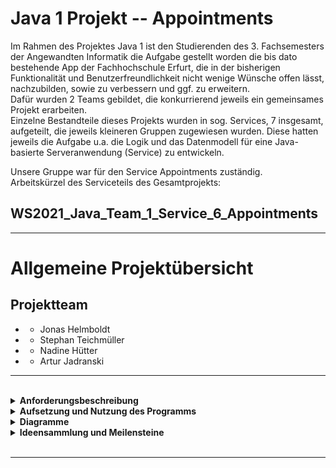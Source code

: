 
# Java 1 Projekt -- Appointments
Im Rahmen des Projektes Java 1 ist den Studierenden des 3. Fachsemesters der Angewandten Informatik die Aufgabe gestellt worden die bis dato bestehende App der Fachhochschule Erfurt, die in der bisherigen Funktionalität und Benutzerfreundlichkeit nicht wenige Wünsche offen lässt, nachzubilden, sowie zu verbessern und ggf. zu erweitern. 
<br>
Dafür wurden 2 Teams gebildet, die konkurrierend jeweils ein gemeinsames Projekt erarbeiten.
<br>
Einzelne Bestandteile dieses Projekts wurden in sog. Services, 7 insgesamt, aufgeteilt, die jeweils kleineren Gruppen zugewiesen wurden. Diese hatten jeweils die Aufgabe u.a. die Logik und das Datenmodell für eine Java-basierte Serveranwendung (Service) zu entwickeln.

Unsere Gruppe war für den Service Appointments zuständig.
<br>
Arbeitskürzel des Serviceteils des Gesamtprojekts:
## WS2021_Java_Team_1_Service_6_Appointments

---
# Allgemeine Projektübersicht
## Projektteam
* * Jonas Helmboldt
* * Stephan Teichmüller
* * Nadine Hütter
* * Artur Jadranski
---
<br>
 

<details closed>
<summary><b>Anforderungsbeschreibung</b></summary>
<br>
Die bestehende Art und Weise des Terminplans soll in diesem Projekt neu ausgearbeiteten und ersetzt werden. Geplant ist ein allgemeiner Terminplan zum Anzeigen, Erstellen, sowie Bearbeiten von Terminen. Mitarbeiter in der Rolle des Terminerstellers sollen Termine erstellen können und diese veröffentlichen. Darüber hinaus soll bei Erstellung dem Termin eine Auswahl an Studenten zugeordnet werden. Die hier partizipierenden Studenten sollen dann über den Termin mit einer Nachricht informiert werden können. Die Bearbeitung der eigens erstellten Termine soll Fähigkeit des Terminerstellers sein. Ebenso soll nur der Terminersteller einen Termin löschen können.
<br><br>

Die Studenten wiederrum müssen nach den relevanten Terminen suchen, die erstellten relevanten Termine sehen, diese filtern und sortieren können. Bei Bedarf sollen sie auch über einen Termin bei Veröffentlichung informiert werden. 
<br>
<hr>

* Mitarbeiter sollen Termine erstellen können
* Mitarbeiter sollen Termine veröffentlichen können
* Mitarbeiter sollen Termine bearbeiten können
* Mitarbeiter sollen Termine löschen können
* Terminen wird bei Erstellung eine Wiederholrate zugeordnet
* Terminen wird bei Erstellung ein Veranstaltungsort zugeordnet
* Terminen wird bei Erstellung bei Bedarf eine Liste an partizipierenden Studenten zugeordnet
* Studenten können sich alle bestehenden relevanten Termine/Veranstaltungen ihrer Fakultät/Fachrichtung anzeigen lassen
* Studenten können sich alle relevanten Informationen und Zeiträume ihres Semesters anzeigen lassen
* Studenten können Termine nach Datum, Fakultät, Campus und Ersteller sortieren 
* Studenten können Termine nach Datum, Fakultät, Campus, Ersteller, Terminname filtern 
<br>
</details>
 
<details closed>
<summary><b>Aufsetzung und Nutzung des Programms</b></font></summary>
<br>
Da der Projektumfang sich zuerst auf die Datenstruktur und Logik des Services beschränkt, existieren sowohl keine reale Datenbank, als auch eine interaktive Benutzeroberfläche jeglicher Art. 
Die Fähigkeit und die Notwendigkeit einer Aufsetzung des Programms wird Teil von Java 2 sein.
<br>
Eine Möglichkeit der Interaktion wird ebenfalls Teil von Java 2 werden.
</details>

 
<details closed>
<summary><b>Diagramme</b></summary>
<br>
Hier sind zusammengefasst alle bisher erstellten relevanten Diagramme und Schemata, sowie die vorhergehenden Entwürfe.

## UC
![UC](https://raw.githubusercontent.com/fh-erfurt/WS2021_Java_Team_1_Service_6_Appointments/main/doc/documentation/pictures/UC_Terminverwaltung.png)
<br>
Im ersten Entwurf wurde sich auf die notwendigsten Funktionalitäten beschränkt, die für die Realisierung des Gesamtprojekts sinnvoll wären. Eine grundlegende Terminverwaltung, die im vollen Umfang einem erstellenden Mitarbeiter zugeordnet wird, erschien als notwendig. Darüber hinaus war auch Teil des Entwurfsprozesses die Überlegung, dass eine Art rudimentäres Rechtesystem existieren könne. Hier gäbe es die Möglichkeit die Erstellung und sonstige Verwaltung eines Termins explizit nur Mitarbeitern zuzuordnen. Zusätzlich sollte ein Benutzer sich die bestehenden Termine anzeigen lassen können.
<br>
══════════════════════════════════════════════════
<br><br>
![UC](https://raw.githubusercontent.com/fh-erfurt/WS2021_Java_Team_1_Service_6_Appointments/main/doc/documentation/pictures/UC_Terminverwaltung%20-%20v2.png)
<br>
Im Hinblick auf den Projektumfang und die erarbeiteten Entwürfe anderer Services wurde die Realisierung des Service Appointments mit den hier gezeigten Fähigkeiten realisiert. Grundlegend existieren zwei große Rollen. Ein Benutzer, dies sind Studenten. Sowie Mitarbeiter, zu diesen zählen auch Professoren. Teil der Mitarbeiter sind ebenfalls Terminersteller, die einen Termin erstellen und löschen können. Zudem können Termine angesehen und sortiert/gefiltert werden können. Benutzer können wiederum nur Termine ansehen, jedoch nicht erstellen oder löschen.
<br>
══════════════════════════════════════════════════
<br><br>
![UC](https://raw.githubusercontent.com/fh-erfurt/WS2021_Java_Team_1_Service_6_Appointments/main/doc/documentation/pictures/UC%20final.png)
<br>
Dies ist das finale Use Case des Service Appointments. <br>
Benutzer und Mitarbeiter sind vorerst über eine gemeinsame, Rolle in ihren Berechtigungen, vereinigt.
<br>
══════════════════════════════════════════════════
<br><br>
## UML 
![UC](https://raw.githubusercontent.com/fh-erfurt/WS2021_Java_Team_1_Service_6_Appointments/main/doc/documentation/pictures/UML%20-%201.png)
<br>
Dies ist der Erste Entwurf einer Prüfungsan- und abmeldung.
<br>
══════════════════════════════════════════════════
<br><br>

![UC]( https://raw.githubusercontent.com/fh-erfurt/WS2021_Java_Team_1_Service_6_Appointments/main/doc/documentation/pictures/UML%20-%202.png)
<br>
Erste Überlegung zu Eingrenzung der Termine u.a. mit Studienganginformationen.
<br>
══════════════════════════════════════════════════
<br><br>

## Klassenmodelle
![CLASS](https://raw.githubusercontent.com/fh-erfurt/WS2021_Java_Team_1_Service_6_Appointments/main/doc/documentation/pictures/Klassenmodell%20-%20Entwurf.png)
<br>
Dies ist der ausgearbeitete Entwurf des Klassenmodells mit den zu implementierenden Funktionen und Klassen. 
<br>
══════════════════════════════════════════════════
<br><br>

![CLASS](https://raw.githubusercontent.com/fh-erfurt/WS2021_Java_Team_1_Service_6_Appointments/main/doc/documentation/pictures/expected%20from%20persons.png)
<br>
Hier wird beschreiben, welche relevanten Informationen unser Service Appointments vom Service Persons entgegennehmen soll. Da dies ein Entwurf ist und nicht final, haben wir uns auf die Realisierung unseres Services auf grundlegendste und relevanteste Informationen begrenzt.
<br>
══════════════════════════════════════════════════
<br><br>


![CLASS](https://raw.githubusercontent.com/fh-erfurt/WS2021_Java_Team_1_Service_6_Appointments/main/doc/documentation/pictures/Klassenmodell%20-%20final.png)
<br>
Das hier vorliegende Klassenmodell entspricht der finalen Form.
<br>
══════════════════════════════════════════════════
<br><br>

   </details>
   
 
<details closed>
<summary><b>Ideensammlung und Meilensteine</b></summary>
<br>
Die Arbeit am Projekt kann in 3 grundlegende Abschnitte eingeteilt werden:
<br />

* Entwurfsphase
* Ausbau-/Erweiterungsphase
* Finalisierungsphase

 
### Entwurfsphase
* Erarbeitung des Projekts geplant methodisch wöchentlich durchgeführt
* Sammlung erster Projektideen
* Überlegung des Funktionsumfangs
* Aufteilung Rollen in Student <=> Mitarbeiter
* Überlegung relevanter Zuarbeiten von / zu anderen Services
* Schnittstelle zu Datenbank (provisorisch wird im Weiteren ausgetauscht) 
* Checkfuntion ob Termin vorhanden
* Erstellung einer Präsentation über unsere Gruppe und den zu erstellenden Service 
* erste Präsentation

### Ausbau-/Erweiterungsphase
* Erstellung eines Repository in Github, sowie erste Konfiguration
* erstes Erstellen einer Ausgangssituation:
    * Überlegung: die Art und Weise der Terminverwaltung:
        * benötigte weitere grobe Differenzierung Studenten <=> Dozenten
        * Termine sollten nur von Dozenten erstellt, bearbeitet und gelöscht werden können
        * Dozenten sollten auch nur ihre eigenen Termine verwalten können
        * eine Art Superrolle für allgemeine Organisation der Termine könnte ebenfalls im weiteren Projektverlauf implementiert werden
        * Studenten sollen allgemein nur für sie relevanten Termine angezeigt werden
        * Möglichkeit der Terminsuche soll auf alle Termine ausgeweitet werden 
* Erstellung erster Entwürfe zum Use Case 

* Erste Überlegungen zum Klassenmodell
* Erste Überlegungen zu Funktionalitäten:
* Bereitstellung des Appointment-Interfaces mit grundlegenden Funktionalitäten
* Termine ausgeben / exportieren
* Termine filtern und sortieren
* Ausarbeitung benötigter Informationen für das Anlegen von Terminen aus anderen Services
* Standort (Campus)
* Betreffende Fakultät (Faculty)
* Ersteller (Mitarbeiter) verknüpfen mit >Persons<

### Finalisierungsphase 
* Erstellung einer gemeinsamen Rolle >Creator<
* Zusammenführung der Berechtigungen und Fähigkeiten
* zweite Präsentation der gesammelten Ideen
* weitere Ausarbeitung der geplanten Funktionen
* Klassenmodelle sind erstellt
* Ordnerstruktur implementiert
* Funktionalitäten erstellt und getestet
* Beginn der Implementierung
* erneute Absprachen mit anderen Services
* Erstellung und Implementierung von Tests
* Fehlerbehebung






</details>
<br>
<hr>

